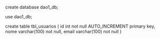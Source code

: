 create database dao1_db;

use dao1_db;

create table tbl_usuarios (
	id int not null AUTO_INCREMENT primary key,
    nome varchar(100) not null,
    email varchar(100) not null
)